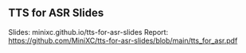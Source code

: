 ## TTS for ASR Slides

Slides: minixc.github.io/tts-for-asr-slides
Report: https://github.com/MiniXC/tts-for-asr-slides/blob/main/tts_for_asr.pdf
